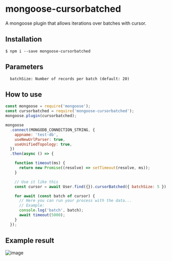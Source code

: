 # mongoose-cursorbatched
A mongoose plugin that allows iterations over batches with cursor.
## Installation
```shell
$ npm i --save mongoose-cursorbatched
```

## Parameters
```
  batchSize: Number of records per batch (default: 20)
```

## How to use
```js
const mongoose = require('mongoose');
const cursorbatched = require('mongoose-cursorbatched');
mongoose.plugin(cursorbatched);

mongoose
  .connect(MONGODB_CONNECTION_STRING, {
    appname: 'test-db',
    useNewUrlParser: true,
    useUnifiedTopology: true,
  })
  .then(async () => {

    function timeout(ms) {
      return new Promise((resolve) => setTimeout(resolve, ms));
    }

    // Use it like this
    const cursor = await User.find({}).cursorBatched({ batchSize: 5 });

    for await (const batch of cursor) {
      // Here you can run your process with the data...
      // Example:
      console.log('batch', batch);
      await timeout(5000);
    }
  });
```
## Example result
![image](https://user-images.githubusercontent.com/24250413/124524518-6524af00-ddc9-11eb-82ec-ce5e96c9413d.png)